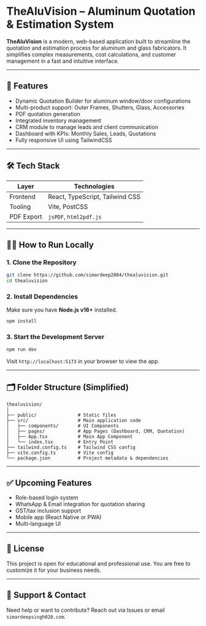 
# TheAluVision – Aluminum Quotation & Estimation System

**TheAluVision** is a modern, web-based application built to streamline the quotation and estimation process for aluminum and glass fabricators. It simplifies complex measurements, cost calculations, and customer management in a fast and intuitive interface.

---

## 🚀 Features

- Dynamic Quotation Builder for aluminum window/door configurations
- Multi-product support: Outer Frames, Shutters, Glass, Accessories
- PDF quotation generation
- Integrated inventory management
- CRM module to manage leads and client communication
- Dashboard with KPIs: Monthly Sales, Leads, Quotations
- Fully responsive UI using TailwindCSS

---

## 🛠️ Tech Stack

| Layer     | Technologies                                  |
|-----------|-----------------------------------------------|
| Frontend  | React, TypeScript, Tailwind CSS               |
| Tooling   | Vite, PostCSS                                 |
| PDF Export| `jsPDF`, `html2pdf.js`                        |

---

## 🧑‍💻 How to Run Locally

### 1. Clone the Repository

```bash
git clone https://github.com/simardeep2004/thealuvision.git
cd thealuvision
```

### 2. Install Dependencies

Make sure you have **Node.js v16+** installed.

```bash
npm install
```

### 3. Start the Development Server

```bash
npm run dev
```

Visit `http://localhost:5173` in your browser to view the app.

---

## 🗂️ Folder Structure (Simplified)

```
thealuvision/
│
├── public/               # Static files
├── src/                  # Main application code
│   ├── components/       # UI Components
│   ├── pages/            # App Pages (Dashboard, CRM, Quotation)
│   ├── App.tsx           # Main App Component
│   └── index.tsx         # Entry Point
├── tailwind.config.ts    # Tailwind CSS config
├── vite.config.ts        # Vite config
└── package.json          # Project metadata & dependencies
```

---

## ✅ Upcoming Features

- Role-based login system
- WhatsApp & Email integration for quotation sharing
- GST/tax inclusion support
- Mobile app (React Native or PWA)
- Multi-language UI

---

## 📜 License

This project is open for educational and professional use. You are free to customize it for your business needs.

---

## 🙋 Support & Contact

Need help or want to contribute? Reach out via Issues or email `simardeepsingh020.com`.
